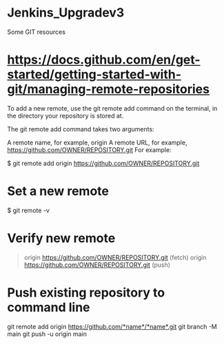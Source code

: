 # Jenkins_Upgradev3
Some GIT resources
# https://docs.github.com/en/get-started/getting-started-with-git/managing-remote-repositories
To add a new remote, use the git remote add command on the terminal, in the directory your repository is stored at.

The git remote add command takes two arguments:

A remote name, for example, origin
A remote URL, for example, https://github.com/OWNER/REPOSITORY.git
For example:

$ git remote add origin https://github.com/OWNER/REPOSITORY.git
# Set a new remote

$ git remote -v
# Verify new remote
> origin  https://github.com/OWNER/REPOSITORY.git (fetch)
> origin  https://github.com/OWNER/REPOSITORY.git (push)

# Push existing repository to command line

git remote add origin https://github.com/*name*/*name*.git
git branch -M main
git push -u origin main